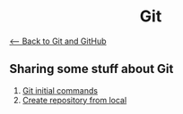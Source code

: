 # <center>Git<center>
[<-- Back to Git and GitHub](https://github.com/mtemporim/Git-And-Github/tree/main)

## Sharing some stuff about Git 

1. [Git initial commands](https://github.com/mtemporim/Git-And-Github/blob/main/Git/InicialCommands.md) 
1. [Create repository from local](https://github.com/mtemporim/Git-And-Github/blob/main/Git/CreateRepositoryFromLocal.md)
